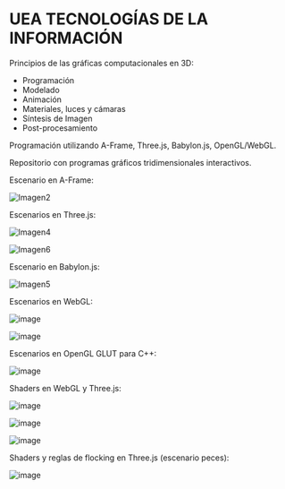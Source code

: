 #  UEA TECNOLOGÍAS DE LA INFORMACIÓN

Principios de las gráficas computacionales en 3D:
- Programación
- Modelado
- Animación
- Materiales, luces y cámaras
- Síntesis de Imagen
- Post-procesamiento

Programación utilizando A-Frame, Three.js, Babylon.js, OpenGL/WebGL.

Repositorio con programas gráficos tridimensionales interactivos.

Escenario en A-Frame:

![Imagen2](https://user-images.githubusercontent.com/72325257/230808766-c3c2bb18-77b8-479b-a422-1b684bd7809b.jpg)

Escenarios en Three.js:

![Imagen4](https://user-images.githubusercontent.com/72325257/230808803-66c9bcd8-2117-425d-a149-941c426131a3.jpg)

![Imagen6](https://user-images.githubusercontent.com/72325257/230808831-d89edf86-9965-43da-9d22-b35d9a121796.jpg)

Escenario en Babylon.js:

![Imagen5](https://user-images.githubusercontent.com/72325257/230808815-0aed51be-4653-485d-ad14-8d19ed76c359.jpg)

Escenarios en WebGL:

![image](https://github.com/AlexisReyes98/tareas_Tecnologias/assets/72325257/630f30ce-dad4-4d35-a3d8-d1c99a6958a4)

![image](https://github.com/AlexisReyes98/tareas_Tecnologias/assets/72325257/319b280b-226a-4611-a440-417f09eb4fc5)

Escenarios en OpenGL GLUT para C++:

![image](https://github.com/AlexisReyes98/tareas_Tecnologias/assets/72325257/573d9f93-031c-4919-9bb8-cb61f29778b3)

Shaders en WebGL y Three.js:

![image](https://github.com/AlexisReyes98/tareas_Tecnologias/assets/72325257/3a8c620b-908f-4681-81a6-05110fb65e89)

![image](https://github.com/AlexisReyes98/tareas_Tecnologias/assets/72325257/2d9e6401-9849-4550-932e-df23f9c70282)

![image](https://github.com/AlexisReyes98/tareas_Tecnologias/assets/72325257/a2872992-28c5-405d-8bed-dfc387cc8c2a)

Shaders y reglas de flocking en Three.js (escenario peces):

![image](https://github.com/AlexisReyes98/tareas_Tecnologias/assets/72325257/c40446c6-2aa4-48ae-9a38-bab502035e43)
